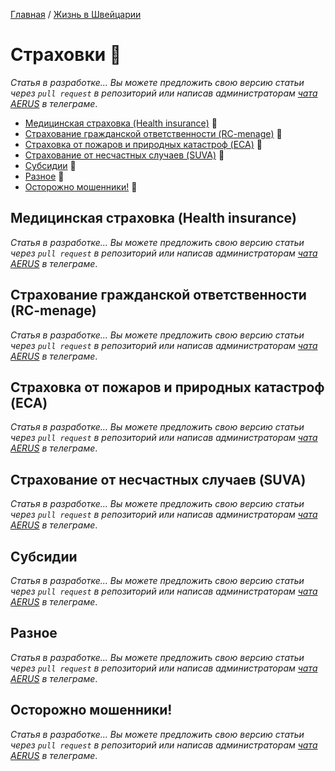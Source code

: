 [Главная](/Guide/) / [Жизнь в Швейцарии](/Guide/docs/life/index.html)

# Страховки 🔄
_Статья в разработке... Вы можете предложить свою версию статьи через `pull request` в репозиторий или написав администраторам [чата AERUS](https://t.me/joinchat/WSSkMJkV8ft2DMOx) в телеграме_.

* [Медицинская страховка (Health insurance)](#медицинская-страховка-health-insurance) 🔄
* [Страхование гражданской ответственности (RC-menage)](#страхование-гражданской-ответственности-rc-menage) 🔄
* [Страховка от пожаров и природных катастроф (ECA)](#страховка-от-пожаров-и-природных-катастроф-eca) 🔄
* [Страхование от несчастных случаев (SUVA)](#страхование-от-несчастных-случаев-suva) 🔄
* [Субсидии](#субсидии) 🔄
* [Разное](#разное) 🔄
* [Осторожно мошенники!](#осторожно-мошенники) 🔄


## Медицинская страховка (Health insurance)
_Статья в разработке... Вы можете предложить свою версию статьи через `pull request` в репозиторий или написав администраторам [чата AERUS](https://t.me/joinchat/WSSkMJkV8ft2DMOx) в телеграме_.

## Страхование гражданской ответственности (RC-menage)
_Статья в разработке... Вы можете предложить свою версию статьи через `pull request` в репозиторий или написав администраторам [чата AERUS](https://t.me/joinchat/WSSkMJkV8ft2DMOx) в телеграме_.

## Страховка от пожаров и природных катастроф (ECA)
_Статья в разработке... Вы можете предложить свою версию статьи через `pull request` в репозиторий или написав администраторам [чата AERUS](https://t.me/joinchat/WSSkMJkV8ft2DMOx) в телеграме_.

## Страхование от несчастных случаев (SUVA)
_Статья в разработке... Вы можете предложить свою версию статьи через `pull request` в репозиторий или написав администраторам [чата AERUS](https://t.me/joinchat/WSSkMJkV8ft2DMOx) в телеграме_.

## Субсидии
_Статья в разработке... Вы можете предложить свою версию статьи через `pull request` в репозиторий или написав администраторам [чата AERUS](https://t.me/joinchat/WSSkMJkV8ft2DMOx) в телеграме_.

## Разное
_Статья в разработке... Вы можете предложить свою версию статьи через `pull request` в репозиторий или написав администраторам [чата AERUS](https://t.me/joinchat/WSSkMJkV8ft2DMOx) в телеграме_.

## Осторожно мошенники!
_Статья в разработке... Вы можете предложить свою версию статьи через `pull request` в репозиторий или написав администраторам [чата AERUS](https://t.me/joinchat/WSSkMJkV8ft2DMOx) в телеграме_.
